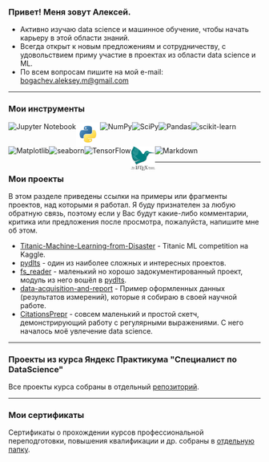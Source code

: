### Привет! Меня зовут Алексей.
<!---
- Мне интересны data science и machine learning
--->
- Активно изучаю data science и машинное обучение, чтобы начать карьеру в этой области знаний.
- Всегда открыт к новым предложениям и сотрудничеству, с удовольствием приму участие в проектах из области data science и ML.
- По всем вопросам пишите на мой e-mail: bogachev.aleksey.m@gmail.com

----

### Мои инструменты

<img align="left" alt="Jupyter Notebook" src="https://jupyter.org/assets/homepage/main-logo.svg" height="48">
<img align="left" alt="Python" src="https://raw.githubusercontent.com/github/explore/80688e429a7d4ef2fca1e82350fe8e3517d3494d/topics/python/python.png" height="48">
<img align="left" alt="NumPy" src="https://numpy.org/images/logo.svg" height="48">
<img align="left" alt="SciPy" src="https://scipy.org/images/logo.svg" height="48">
<img align="left" alt="Pandas" src="https://pandas.pydata.org/pandas-docs/stable/_static/pandas.svg" height="48">
<img align="left" alt="scikit-learn" src="https://raw.githubusercontent.com/scikit-learn/scikit-learn/main/doc/logos/scikit-learn-logo.png" height="48">
<img align="left" alt="Matplotlib" src="https://matplotlib.org/_static/images/logo2.svg" height="48">
<img align="left" alt="seaborn" src="https://seaborn.pydata.org/_static/logo-wide-lightbg.svg" height="48">
<img align="left" alt="TensorFlow" src="https://avatars.githubusercontent.com/u/15658638?s=200&v=4" height="48">
<img align="left" alt="LaTeX" src="https://raw.githubusercontent.com/github/explore/80688e429a7d4ef2fca1e82350fe8e3517d3494d/topics/latex/latex.png" height="48">
<img alt="Markdown" src="https://upload.wikimedia.org/wikipedia/commons/thumb/4/48/Markdown-mark.svg/1920px-Markdown-mark.svg.png" height="48">


</br>

----


### Мои проекты

В этом разделе приведены ссылки на примеры или фрагменты проектов, над которыми я работал. 
Я буду признателен за любую обратную связь, поэтому если у Вас будут какие-либо
комментарии, критика или предложения после просмотра, пожалуйста, напишите мне об этом.

- [Titanic-Machine-Learning-from-Disaster](https://github.com/AlekseiBogachev/Titanic-Machine-Learning-from-Disaster) - Titanic ML competition на Kaggle.
- [pydlts](https://github.com/AlekseiBogachev/pydlts) - один из наиболее сложных и интересных проектов.
- [fs_reader](https://github.com/AlekseiBogachev/fs_reader) - маленький но хорошо задокументированный проект, 
  модуль из него вошёл в [pydlts](https://github.com/AlekseiBogachev/pydlts).
- [data-acquisition-and-report](https://github.com/AlekseiBogachev/data-acquisition-and-report) - Пример оформленных данных 
  (результатов измерений), которые я собираю в своей научной работе.
- [CitationsPrepr](https://github.com/AlekseiBogachev/CitationsPrepr) - совсем маленький и простой скетч, демонстрирующий работу с регулярными выражениями.
  С него началось моё увлечение data science.
  
 
----
  
### Проекты из курса Яндекс Практикума "Специалист по DataScience"
Все проекты курса собраны в отдельный [репозиторий](https://github.com/AlekseiBogachev/yapracticum).


----
  
### Мои сертификаты
Сертификаты о прохождении курсов профессиональной переподготовки, повышения квалификации и др. собраны в 
[отдельную папку](Certificates).


<!---
----

[![Anurag's GitHub stats](https://github-readme-stats.vercel.app/api?username=AlekseiBogachev&show_icons=true)](https://github.com/anuraghazra/github-readme-stats)



AlekseiBogachev/AlekseiBogachev is a ✨ special ✨ repository because its `README.md` (this file) appears on your GitHub profile.
You can click the Preview link to take a look at your changes.
--->

